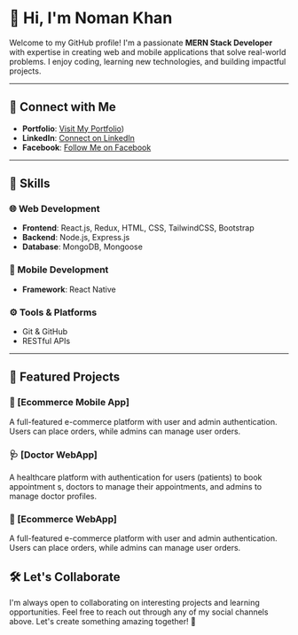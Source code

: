 # 👋 Hi, I'm Noman Khan

Welcome to my GitHub profile! I'm a passionate **MERN Stack Developer** with
expertise in creating web and mobile applications that solve real-world problems.
I enjoy coding, learning new technologies, and building impactful projects.

---

## 🔗 Connect with Me

- **Portfolio**: [Visit My Portfolio](https://myportfolionoman.web.app/))
- **LinkedIn**: [Connect on LinkedIn](https://www.linkedin.com/in/noman-khan-b37ab4273/)
- **Facebook**: [Follow Me on Facebook]([https://facebook.com/your-facebook](https://www.facebook.com/iamnomankhani))


---

## 💼 Skills

### 🌐 Web Development
- **Frontend**: React.js, Redux, HTML, CSS, TailwindCSS, Bootstrap
- **Backend**: Node.js, Express.js
- **Database**: MongoDB, Mongoose

### 📱 Mobile Development
- **Framework**: React Native

### ⚙️ Tools & Platforms
- Git & GitHub
- RESTful APIs

---

## 📂 Featured Projects

### 🛒 [Ecommerce Mobile App]
A full-featured e-commerce platform with user and admin authentication.
Users can place orders, while admins can manage user orders.

### 🩺 [Doctor WebApp]
A healthcare platform with authentication for users (patients) to book appointment
s, doctors to manage their appointments, and admins to manage doctor profiles.

### 🛒 [Ecommerce WebApp]
A full-featured e-commerce platform with user and admin authentication. Users can 
place orders, while admins can manage user orders.




## 🛠️ Let's Collaborate

I'm always open to collaborating on interesting projects and learning opportunities.
Feel free to reach out through any of my social channels above. Let's create something amazing together! 🚀
